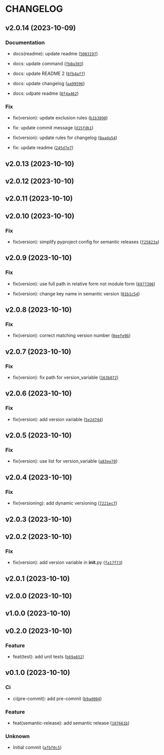 # CHANGELOG



## v2.0.14 (2023-10-09)

### Documentation

* docs(readme): update readme ([`5003197`](https://github.com/ELC/SemanticReleasePoC/commit/5003197644b461e934de6083fad465ed5dfad2f5))

* docs: update command ([`fb0a303`](https://github.com/ELC/SemanticReleasePoC/commit/fb0a303ece21a0f9f087311257428beeda71bc85))

* docs: update README 2 ([`8fb4aff`](https://github.com/ELC/SemanticReleasePoC/commit/8fb4aff83f686f186dfa2c39f7e56503812323eb))

* docs: update changelog ([`aa99596`](https://github.com/ELC/SemanticReleasePoC/commit/aa99596158ad2f720fa24c140d2d77bc9b7e7a21))

* docs: udpate readme ([`8f4a462`](https://github.com/ELC/SemanticReleasePoC/commit/8f4a4622862c53f1f75c63f6acd58e05223410b7))

### Fix

* fix(version): update exclusion rules ([`b1b3890`](https://github.com/ELC/SemanticReleasePoC/commit/b1b3890fb73b2f6cc1f5577139e1288b7c48d8da))

* fix: update commit message ([`d15fdb1`](https://github.com/ELC/SemanticReleasePoC/commit/d15fdb1f5ce3003dea8802484da05a5ab9bc1e3d))

* fix(version): update rules for changelog ([`0aada54`](https://github.com/ELC/SemanticReleasePoC/commit/0aada5420d11c0659192a52d0f0a5b6e40f6387c))

* fix: update readme ([`245d7e7`](https://github.com/ELC/SemanticReleasePoC/commit/245d7e7cb50e6e9e8acc22c53a98786cee3403ee))


## v2.0.13 (2023-10-10)


## v2.0.12 (2023-10-10)


## v2.0.11 (2023-10-10)


## v2.0.10 (2023-10-10)

### Fix

* fix(version): simplify pyproject config for semantic releases ([`f25823a`](https://github.com/ELC/SemanticReleasePoC/commit/f25823af6f177cd5c06fc50255d738a1fcc99b57))


## v2.0.9 (2023-10-10)

### Fix

* fix(version): use full path in relative form not module form ([`6977306`](https://github.com/ELC/SemanticReleasePoC/commit/69773069e50a652f7c528bc9347a4e0c8373df6b))

* fix(version): change key name in semantic version ([`01b1c54`](https://github.com/ELC/SemanticReleasePoC/commit/01b1c54f39bba9acb18a9bde14aa5e2baa30482d))


## v2.0.8 (2023-10-10)

### Fix

* fix(version): correct matching version number ([`0eefe9b`](https://github.com/ELC/SemanticReleasePoC/commit/0eefe9b26ba43e5ad863fef3980058b29b3cd2b1))


## v2.0.7 (2023-10-10)

### Fix

* fix(version): fix path for version_variable ([`163b072`](https://github.com/ELC/SemanticReleasePoC/commit/163b072dd50b71e947b3e02333da73f064f08023))


## v2.0.6 (2023-10-10)

### Fix

* fix(version): add version variable ([`5e2d7d4`](https://github.com/ELC/SemanticReleasePoC/commit/5e2d7d49b57d2f1fcbb1b7d40b286e841b37e666))


## v2.0.5 (2023-10-10)

### Fix

* fix(version): use list for version_variable ([`a83ee70`](https://github.com/ELC/SemanticReleasePoC/commit/a83ee70c9cdbd604a6575fca02785ee3ef027c77))


## v2.0.4 (2023-10-10)

### Fix

* fix(versioning): add dynamic versioning ([`7221ec7`](https://github.com/ELC/SemanticReleasePoC/commit/7221ec74704c80fe4304109c1f2f4c3056f75b5c))


## v2.0.3 (2023-10-10)


## v2.0.2 (2023-10-10)

### Fix

* fix(version): add version variable in __init__.py ([`fa17f73`](https://github.com/ELC/SemanticReleasePoC/commit/fa17f73ee1e733168b7c15d8997886a14da4cc59))


## v2.0.1 (2023-10-10)


## v2.0.0 (2023-10-10)


## v1.0.0 (2023-10-10)


## v0.2.0 (2023-10-10)

### Feature

* feat(test): add unit tests ([`b69a652`](https://github.com/ELC/SemanticReleasePoC/commit/b69a6529458021f945103d9fc581a907a0aa0161))


## v0.1.0 (2023-10-10)

### Ci

* ci(pre-commit): add pre-commit ([`b9ad004`](https://github.com/ELC/SemanticReleasePoC/commit/b9ad004b900322465a2d964bbdb8d73234fcfc24))

### Feature

* feat(semantic-release): add semantic release ([`107661b`](https://github.com/ELC/SemanticReleasePoC/commit/107661b985fabd98d1d048c351e03ab948e13258))

### Unknown

* Initial commit ([`afbf0c5`](https://github.com/ELC/SemanticReleasePoC/commit/afbf0c55dc692a4fa24762f6cfec2a041433270c))
